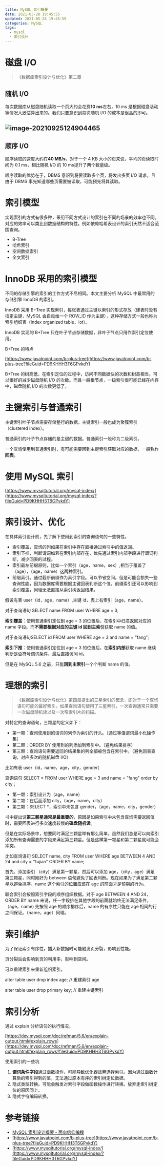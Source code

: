 ```yaml
---
title: MySQL 索引概要
date: 2021-05-28 19:45:55
updated: 2021-05-28 19:45:55
categories: MySQL
tags:
  - mysql
  - 索引设计
---
```


# 磁盘 I/O

>《数据库索引设计与优化》第二章

## 随机 I/O

每次数据库从磁盘随机读取一个页大约会花费**10 ms**左右，10 ms 是根据磁盘活动等情况大致估算出来的。我们只要意识到每次随机 I/O 的成本是很高的即可。

<!--more-->

## ![image-20210925124904465](mysql-index-3star-principle/image-20210925124904465.png)

## 顺序 I/O

顺序读取的速度大约在**40 MB/s**，对于一个 4 KB 大小的页来说，平均的页读取时间为 0.1 ms，相比随机 I/O 的 10 ms提升了两个数量级。

顺序读取的优势在于，DBMS 意识到将要读取多个页，将发出多页 I/O 请求。且由于 DBMS 事先知道哪些页需要被读取，可能预先将其读取。

# 索引模型

实现索引的方式有很多种，采用不同方式设计的索引在不同的场景的效率也不同。对应的效率可以类比到数据结构的特性。例如依赖哈希表设计的索引天然不适合范围查询。

* B-Tree
* 哈希索引
* 空间数据索引
* 全文索引

# InnoDB 采用的索引模型

不同的存储引擎的索引的工作方式不尽相同。本文主要分析 MySQL 中最常用的存储引擎 InnoDB 的索引。

InnoDB 采用 B+Tree 实现索引，每张表通过主键以索引的形式存放（建表时没有指定主键，MySQL 会自动给一个 ROW_ID 作为主键），这种存储方式一般也称为索引组织表（index organized table，iot）。

InnoDB 实现的 B+Tree 只在叶子节点存储数据，非叶子节点只用作索引定位使用。

B+Tree 的特点

[https://www.javatpoint.com/b-plus-tree](https://www.javatpoint.com/b-plus-tree?fileGuid=PD9KHHH3T6GPvkdY)

B+Tree 的树高低，在索引定位的过程中，访问不同数据快的次数和树高相当，可以很好的减少磁盘随机 I/O 的次数。而且一般根节点，一级索引很可能已经在内存中，磁盘随机 I/O 的次数更低了。

# 主键索引与普通索引

主键索引叶子节点需要存储整行的数据。主键索引一般也成为聚簇索引（clustered index）。

普通索引的叶子节点存储的是主键的数据。普通索引一般称为二级索引。

一个查询使用到普通索引时，有可能需要回到主键索引获取对应的数据，一般称作**回表**。

# 使用 MySQL 索引

[https://www.mysqltutorial.org/mysql-index/](https://www.mysqltutorial.org/mysql-index/?fileGuid=PD9KHHH3T6GPvkdY)

# 索引设计、优化

在具体索引设计前，先了解下使用到索引的查询语句的一些特性。

* 索引覆盖，查询的列如果在索引中存在直接通过索引中的值返回。
* 索引下推，判断谓词如若在索引内部存在，优先通过索引内部字段进行谓词判断，减少回表的过程。
* 索引最左前缀原则，比如一个索引（age，name，sex）,相当于覆盖了 （age），（age，name）这两种索引。
* 前缀索引。通过截断前缀作为索引字段。可以节省空间。但是可能会损失一些查询性能，因为数据库需要根据主键回表判断这个值。前缀索引还可以影响到索引覆盖，同理无法直接从索引树返回结果。

假设有表 user（id，age，name）,主键 id，表上有索引（age，name）。

对于查询语句 SELECT name FROM user WHERE age = 3;

**索引覆盖**：使用普通索引定位到 age = 3 的位置后，在索引中扫描返回对应的 name 字段。而**不需要根据对应的主键 id 回到主索引**获取 name 的值。

对于查询语句SELECT id FROM user WHERE age = 3 and name = "fang";

**索引下推**：使用普通索引定位到 age = 3 的位置后，在**索引内部**获取 name 继续判断是否符号谓词条件，最后直接访问 id。

但是在 MySQL 5.6 之前，只能**回到主索引**一个个判断 name 的值。

# 理想的索引

>《数据库索引设计与优化》第四章提出的三星索引的概念，即对于一个查询语句可能的最好索引。如果查询语句使用了三星索引，一次查询通常只需要一次磁盘随机读以及一次窄索引片的扫描。

对特定的查询语句，三颗星的定义如下：

* 第一颗：查询使用到的谓词的列作为索引的开头。（通过等值谓词最小化操作集）
* 第二颗：ORDER BY 使用到的列添加到索引中。（避免结果排序）
* 第三颗：查询语句需要返回的结果集的列全部被包含在索引中。（避免回表查询，对应多次的随机磁盘 I/O）

比如有表 user（id，name，age，city，gender）

查询语句 SELECT * FROM user WHERE age = 3 and name = "fang" order by city；

* 第一颗：索引设计为（age，name）
* 第二颗：在后面添加 city，（age，name，city）
* 第三颗：SELECT *，索引中未包含 gender，（age，name，city，gender）

书中提出说**第三颗星通常是最重要的**，原因是如果索引中未包含查询需要返回值时，需要回表进行多次速度较慢的**磁盘随机读**。

但是在实际场景中，想要同时满足三颗星咩有那么简单。虽然我们总是可以向索引添加所有查询需要的字段来满足第三颗星。但是这样第一颗星和第二颗星就可能会冲突。

比如查询语句 SELECT name, city FROM user WHERE age BETWEEN 4 AND 24 and city = "fujian" ORDER BY name;

首先，添加索引 （city）满足第一颗星，然后可以添加 age，（city，age）满足第三颗星，同时刚好为 between 语句避免了回表判断。现在如果为了满足第二颗星以避免排序，name 这个索引的位置应该在 age 的前面才是预期的行为。

联合索引会按照索引字段的顺序组织数据。对于 age BETWEEN 4 AND 24，ORDER BY name 来说，任一字段排在其他字段的前面就始终无法满足条件。（age，name) 先按照 age 的顺序排序后，name 的有序性只能在 age 相同的行之间保证。（name，age）同理。

# 索引维护

为了保证索引有序性，插入新数据时可能触发页分裂，影响到性能。

页分裂后会影响到页的利用率，影响到空间。

可以重建索引来重新组织索引。

alter table user drop index age; // 重建索引 age

alter table user drop primary key; // 重建主键索引

# 索引分析

通过 explain 分析语句的执行情况。

[https://dev.mysql.com/doc/refman/5.6/en/explain-output.html#explain_rows](https://dev.mysql.com/doc/refman/5.6/en/explain-output.html#explain_rows?fileGuid=PD9KHHH3T6GPvkdY)

使用索引的一些坑

1. **谓词条件字段**通过函数操作，可能导致优化器放弃选择索引。因为通过函数计算后的索引得到的值，无法通过原本有序的索引树定位数据。
2. 隐式类型转换。可能会触发对索引字段做函数操作进行转换。放弃走索引树定位的原因同上。
3. 隐式字符编码转换。

# 参考链接

- [MySQL 索引设计概要 - 面向信仰编程](https://draveness.me/sql-index-intro/)
- [https://www.javatpoint.com/b-plus-tree](https://www.javatpoint.com/b-plus-tree?fileGuid=PD9KHHH3T6GPvkdY)
- [https://www.mysqltutorial.org/mysql-index/](https://www.mysqltutorial.org/mysql-index/?fileGuid=PD9KHHH3T6GPvkdY)

